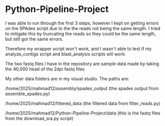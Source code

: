 # Python-Pipeline-Project
I was able to run through the first 3 steps, however I kept on getting errors on the SPAdes script due to the the reads not being the same length. I tried to mitigate this by truncating the reads so they could be the same length, but still got the same errors. 

Therefore my wrapper script won't work, and I wasn't able to test if my analyze_contigs script and blast_analysis scripts will work.

The two fastq files I have in the repository are sample data made by taking the 40,000 head of the 2dpi fastq files

My other data folders are in my visual studio. The paths are:

/home/2025/mahmad12/assembly/spades_output (the spades output from assemble_spades.py)

/home/2025/mahmad12/filtered_data (the filtered data from filter_reads.py)

/home/2025/mahmad12/Python-Pipeline-Project/data (this is the fastq files from the download_sra.py script)

